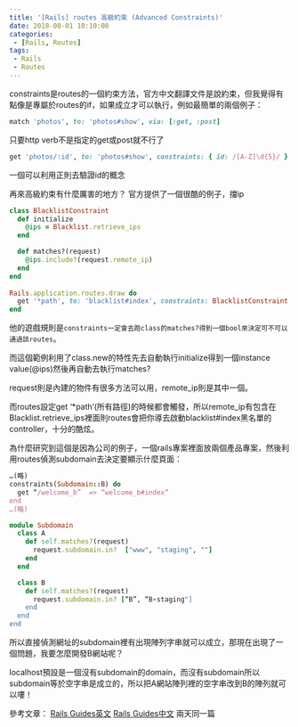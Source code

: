 ```yaml
---
title: '[Rails] routes 高級約束 (Advanced Constraints)'
date: 2018-08-01 10:10:00
categories:
 - [Rails, Routes]
tags:
 - Rails
 - Routes
---
```

constraints是routes的一個約束方法，官方中文翻譯文件是說約束，但我覺得有點像是專屬於routes的if，如果成立才可以執行，例如最簡單的兩個例子：

```ruby
match 'photos', to: 'photos#show', via: [:get, :post]
```
只要http verb不是指定的get或post就不行了

```ruby
get 'photos/:id', to: 'photos#show', constraints: { id: /[A-Z]\d{5}/ }
```
一個可以利用正則去驗證id的概念

再來高級約束有什麼厲害的地方？
官方提供了一個很酷的例子，擋ip

```ruby
class BlacklistConstraint
  def initialize
    @ips = Blacklist.retrieve_ips
  end

  def matches?(request)
    @ips.include?(request.remote_ip)
  end
end
 
Rails.application.routes.draw do
  get '*path', to: 'blacklist#index', constraints: BlacklistConstraint.new
end
```
他的遊戲規則是`constraints一定會去跑class的matches?得到一個bool來決定可不可以通過該routes`。

而這個範例利用了class.new的特性先去自動執行initialize得到一個instance value(@ips)然後再自動去執行matches?

request則是內建的物件有很多方法可以用，remote_ip則是其中一個。

而routes設定get ‘*path’(所有路徑)的時候都會觸發，所以remote_ip有包含在Blacklist.retrieve_ips裡面則routes會把你導去啟動blacklist#index黑名單的controller，十分的酷炫。


為什麼研究到這個是因為公司的例子，一個rails專案裡面放兩個產品專案，然後利用routes偵測subdomain去決定要顯示什麼頁面：

```ruby
…(略)
constraints(Subdomain::B) do
  get “/welcome_b”  => “welcome_b#index”
end
…(略)
```

```ruby
module Subdomain
  class A
    def self.matches?(request)
      request.subdomain.in?  ["www", "staging", ""]
    end
  end

  class B
    def self.matches?(request)
      request.subdomain.in? [“B”, “B-staging"]
    end
  end
end
```
所以直接偵測網址的subdomain裡有出現陣列字串就可以成立，那現在出現了一個問題，我要怎麼開發B網站呢？

localhost預設是一個沒有subdomain的domain，而沒有subdomain所以subdomain等於空字串是成立的，所以把A網站陣列裡的空字串改到B的陣列就可以嘍！

參考文章：
[Rails Guides英文](https://guides.rubyonrails.org/routing.html#advanced-constraints)
[Rails Guides中文](https://ruby-china.github.io/rails-guides/routing.html#advanced-constraints)
兩天同一篇
